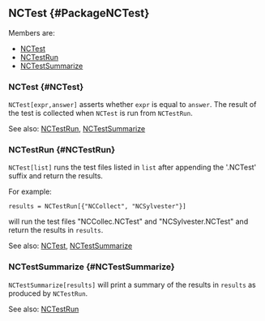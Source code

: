 ## NCTest {#PackageNCTest}

Members are:

* [NCTest](#NCTest)
* [NCTestRun](#NCTestRun)
* [NCTestSummarize](#NCTestSummarize)

### NCTest {#NCTest}

`NCTest[expr,answer]` asserts whether `expr` is equal to `answer`. The result of the test is collected when `NCTest` is run from `NCTestRun`.

See also:
[NCTestRun](#NCTestRun), [NCTestSummarize](#NCTestSummarize)


### NCTestRun {#NCTestRun}

`NCTest[list]` runs the test files listed in `list` after appending
the '.NCTest' suffix and return the results.

For example:

    results = NCTestRun[{"NCCollect", "NCSylvester"}]
	
will run the test files "NCCollec.NCTest" and "NCSylvester.NCTest" and return the results in `results`.

See also:
[NCTest](#NCTest), [NCTestSummarize](#NCTestSummarize)


### NCTestSummarize {#NCTestSummarize}

`NCTestSummarize[results]` will print a summary of the results in `results` as produced by `NCTestRun`.

See also:
[NCTestRun](#NCTestRun)
